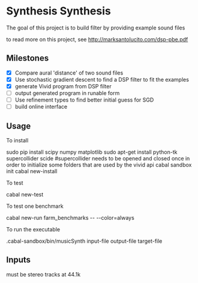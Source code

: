 # Synthesis Synthesis

The goal of this project is to build filter by providing example sound files

to read more on this project, see http://marksantolucito.com/dsp-pbe.pdf

## Milestones

- [x] Compare aural 'distance' of two sound files
- [x] Use stochastic gradient descent to find a DSP filter to fit the examples
- [x] generate Vivid program from DSP filter
- [ ] output generated program in runable form
- [ ] Use refinement types to find better initial guess for SGD
- [ ] build online interface

## Usage

To install 

   sudo pip install scipy numpy matplotlib
   sudo apt-get install python-tk supercollider
   scide #supercollider needs to be opened and closed once in order to initialize some folders that are used by the vivid api
   cabal sandbox init
   cabal new-install

To test

  cabal new-test 

To test one benchmark

  cabal new-run farm_benchmarks -- --color=always

To run the executable

  .cabal-sandbox/bin/musicSynth input-file output-file target-file
  
## Inputs

must be stereo tracks at 44.1k
